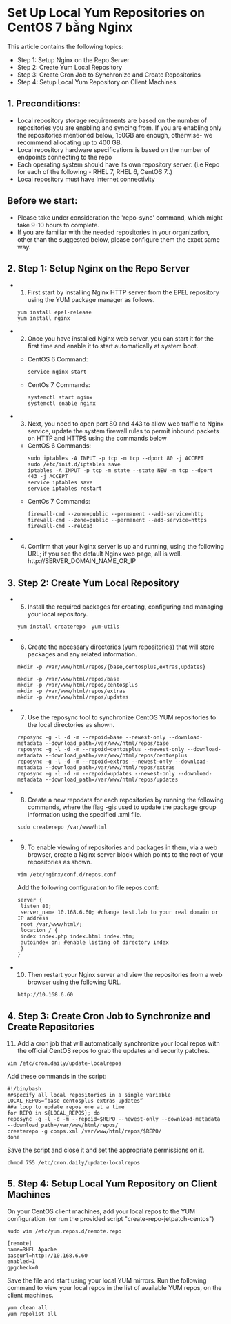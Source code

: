 # Set Up Local Yum Repositories on CentOS 7 bằng Nginx

This article contains the following topics:
+ Step 1: Setup Nginx on the Repo Server
+ Step 2: Create Yum Local Repository 
+ Step 3: Create Cron Job to Synchronize and Create Repositories
+ Step 4: Setup Local Yum Repository on Client Machines

## 1. Preconditions: 

- Local repository storage requirements are based on the number of repositories you are enabling and syncing from. If you are enabling only the repositories mentioned below, 150GB are enough, otherwise- we recommend allocating up to 400 GB.
- Local repository hardware specifications is based on the number of endpoints connecting to the repo
- Each operating system should have its own repository server. (i.e Repo for each of the following - RHEL 7, RHEL 6, CentOS 7..)
- Local repository must have Internet connectivity

## Before we start:
- Please take under consideration the 'repo-sync' command, which might take 9-10 hours to complete.
- If you are familiar with the needed repositories in your organization, other than the suggested below, please configure them the exact same way. 

## 2. Step 1: Setup Nginx on the Repo Server

+ 1. First start by installing Nginx HTTP server from the EPEL repository using the YUM package manager as follows.

  ```
  yum install epel-release
  yum install nginx 
  ```

+ 2. Once you have installed Nginx web server, you can start it for the first time and enable it to start automatically at system boot.

  - CentOS 6 Command:

    ```
    service nginx start
    ```

  - CentOs 7 Commands:

    ```
    systemctl start nginx
    systemctl enable nginx
    ```

+ 3. Next, you need to open port 80 and 443 to allow web traffic to Nginx service, update the system firewall rules to permit inbound packets on HTTP and HTTPS using the commands below

  - CentOS 6 Commands:
    ```
    sudo iptables -A INPUT -p tcp -m tcp --dport 80 -j ACCEPT
    sudo /etc/init.d/iptables save
    iptables -A INPUT -p tcp -m state --state NEW -m tcp --dport 443 -j ACCEPT
    service iptables save
    service iptables restart
    ```
  - CentOs 7 Commands:
    ```
    firewall-cmd --zone=public --permanent --add-service=http
    firewall-cmd --zone=public --permanent --add-service=https
    firewall-cmd --reload
    ```
+ 4. Confirm that your Nginx server is up and running, using the following URL; if you see the default Nginx web page, all is well. http://SERVER_DOMAIN_NAME_OR_IP 

## 3. Step 2: Create Yum Local Repository 

+ 5. Install the required packages for creating, configuring and managing your local repository.
  
  ```
  yum install createrepo  yum-utils
  ```
+ 6.  Create the necessary directories (yum repositories) that will store packages and any related information.
  
  ```
  mkdir -p /var/www/html/repos/{base,centosplus,extras,updates} 
  ```
  ```
  mkdir -p /var/www/html/repos/base
  mkdir -p /var/www/html/repos/centosplus
  mkdir -p /var/www/html/repos/extras
  mkdir -p /var/www/html/repos/updates
  ```
  
+ 7. Use the reposync tool to synchronize CentOS YUM repositories to the local directories as shown.
  
  ```
  reposync -g -l -d -m --repoid=base --newest-only --download-metadata --download_path=/var/www/html/repos/base
  reposync -g -l -d -m --repoid=centosplus --newest-only --download-metadata --download_path=/var/www/html/repos/centosplus
  reposync -g -l -d -m --repoid=extras --newest-only --download-metadata --download_path=/var/www/html/repos/extras
  reposync -g -l -d -m --repoid=updates --newest-only --download-metadata --download_path=/var/www/html/repos/updates
  ```
  
+ 8. Create a new repodata for each repositories by running the following commands, where the flag -gis used to update the package group information using the specified .xml file.
  
  ```
  sudo createrepo /var/www/html
  ```
  
+ 9. To enable viewing of repositories and packages in them, via a web browser, create a Nginx server block which points to the root of your repositories as shown.
  
  ```
  vim /etc/nginx/conf.d/repos.conf 
  ```
  
  Add the following configuration to file repos.conf:
  
  ```
  server {
   listen 80;
   server_name 10.168.6.60; #change test.lab to your real domain or IP address
   root /var/www/html/;
   location / {
   index index.php index.html index.htm;
   autoindex on; #enable listing of directory index
   }
  }
  ```
  
+ 10. Then restart your Nginx server and view the repositories from a web browser using the following URL.
  
  ```
  http://10.168.6.60
  ```
  
## 4. Step 3: Create Cron Job to Synchronize and Create Repositories

11. Add a cron job that will automatically synchronize your local repos with the official CentOS repos to grab the updates and security patches.
  
```
vim /etc/cron.daily/update-localrepos
```
  
Add these commands in the script:
  
```
#!/bin/bash
##specify all local repositories in a single variable
LOCAL_REPOS=”base centosplus extras updates”
##a loop to update repos one at a time
for REPO in ${LOCAL_REPOS}; do
reposync -g -l -d -m --repoid=$REPO --newest-only --download-metadata --download_path=/var/www/html/repos/
createrepo -g comps.xml /var/www/html/repos/$REPO/ 
done
```
  
Save the script and close it and set the appropriate permissions on it.

```
chmod 755 /etc/cron.daily/update-localrepos
```

## 5. Step 4: Setup Local Yum Repository on Client Machines

On your CentOS client machines, add your local repos to the YUM configuration. (or run the provided script "create-repo-jetpatch-centos")

```
sudo vim /etc/yum.repos.d/remote.repo
```
```
[remote]
name=RHEL Apache
baseurl=http://10.168.6.60
enabled=1
gpgcheck=0
```

Save the file and start using your local YUM mirrors. Run the following command to view your local repos in the list of available YUM repos, on the client machines.

```
yum clean all
yum repolist all
```

